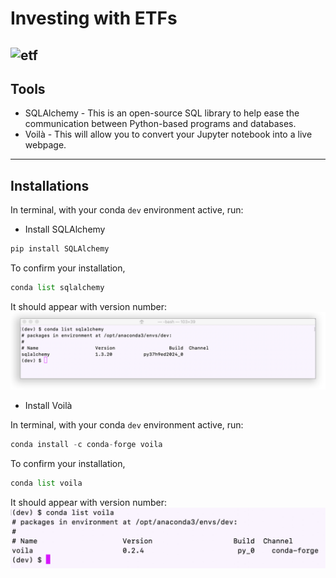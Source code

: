 # Investing with ETFs

![etf](images/eft.jpg)
---
## Tools

* SQLAlchemy - This is an open-source SQL library to help ease the communication between Python-based programs and databases.
* Voilà - This will allow you to convert your Jupyter notebook into a live webpage.

---
## Installations

In terminal, with your conda `dev` environment active, run:

* Install SQLAlchemy

```python
pip install SQLAlchemy
```

To confirm your installation,
```python
conda list sqlalchemy
```
It should appear with version number:
![sqlalchemy confirmation](images/sqlalchemyconfirm.jpg)

* Install Voilà

In terminal, with your conda `dev`  environment active, run:

```python
conda install -c conda-forge voila
```

To confirm your installation,
``` python
conda list voila
```
It should appear with version number:
![voila confirmation](images/voilaconfirm.jpg)